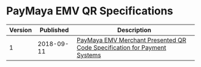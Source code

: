 # PayMaya EMV QR Specifications

| Version | Published | Description |
|---------|-----------|-------------|
| 1 | 2018-09-11 | [PayMaya EMV Merchant Presented QR Code Specification for Payment Systems](https://github.com/PayMaya/PayMaya-EMV-QR/tree/master/Merchant-Presented) |
